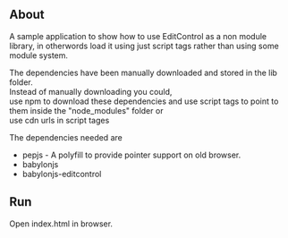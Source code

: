 ## About
A sample application to show how to use EditControl as a non module library, in otherwords load it using just script tags rather than using some module system.


The dependencies have been manually downloaded and stored in the lib folder.  
Instead of manually downloading you could,  
use npm to download these dependencies and use script tags to point to them inside the "node_modules" folder or  
use cdn urls in script tages  

The dependencies needed are 
* pepjs  - A polyfill to provide pointer support on old browser. 
* babylonjs
* babylonjs-editcontrol

## Run
Open index.html in browser.

